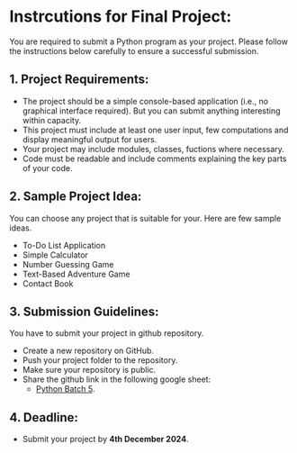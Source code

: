 # Instrcutions for Final Project:

You are required to submit a Python program as your project. Please follow the instructions below carefully to ensure a successful submission.

## 1. Project Requirements:

- The project should be a simple console-based application (i.e., no graphical interface required). But you can submit anything interesting within capacity.
- This project must include at least one user input, few computations and display meaningful output for users.
- Your project may include modules, classes, fuctions where necessary.
- Code must be readable and include comments explaining the key parts of your code.

## 2. Sample Project Idea:
You can choose any project that is suitable for your. Here are few sample ideas.
- To-Do List Application
- Simple Calculator
- Number Guessing Game
- Text-Based Adventure Game
- Contact Book

## 3. Submission Guidelines:
You have to submit your project in github repository.
- Create a new repository on GitHub.
- Push your project folder to the repository.
- Make sure your repository is public.
- Share the github link in the following google sheet:
    - [Python Batch 5]().


## 4. Deadline: 
- Submit your project by **4th December 2024**.